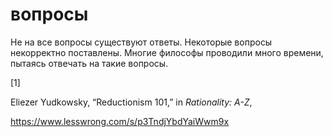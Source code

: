 # вопросы
Не на все вопросы существуют ответы. Некоторые вопросы некорректно поставлены. Многие философы проводили много времени, пытаясь отвечать на такие вопросы.

\[1\]

Eliezer Yudkowsky, “Reductionism 101,” in _Rationality: A-Z_, 

https://www.lesswrong.com/s/p3TndjYbdYaiWwm9x